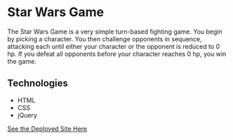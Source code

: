 # Star Wars Game

The Star Wars Game is a very simple turn-based fighting game. You begin by picking a character. You then challenge opponents in sequence, attacking each until either your character or the opponent is reduced to 0 hp. If you defeat all opponents before your character reaches 0 hp, you win the game.

## Technologies
* HTML
* CSS
* jQuery

[See the Deployed Site Here](https://tsberry.github.io/week-4-game-hard)
